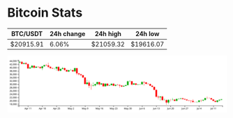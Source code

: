# Bitcoin Stats

BTC/USDT|24h change|24h high|24h low|
|---|---|---|---|
|$20915.91|6.06%|$21059.32|$19616.07|

<img src="./chart.svg">
